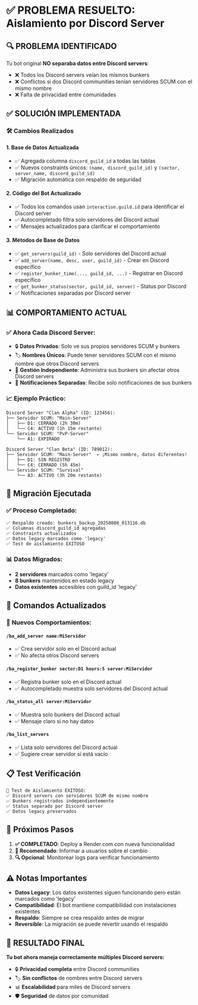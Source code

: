 # ✅ PROBLEMA RESUELTO: Aislamiento por Discord Server

## 🔍 **PROBLEMA IDENTIFICADO**

Tu bot original **NO separaba datos entre Discord servers**:
- ❌ Todos los Discord servers veían los mismos bunkers
- ❌ Conflictos si dos Discord communities tenían servidores SCUM con el mismo nombre
- ❌ Falta de privacidad entre comunidades

## ✅ **SOLUCIÓN IMPLEMENTADA**

### 🛠️ **Cambios Realizados**

#### 1. **Base de Datos Actualizada**
- ✅ Agregada columna `discord_guild_id` a todas las tablas
- ✅ Nuevos constraints únicos: `(name, discord_guild_id)` y `(sector, server_name, discord_guild_id)`
- ✅ Migración automática con respaldo de seguridad

#### 2. **Código del Bot Actualizado**
- ✅ Todos los comandos usan `interaction.guild.id` para identificar el Discord server
- ✅ Autocompletado filtra solo servidores del Discord actual
- ✅ Mensajes actualizados para clarificar el comportamiento

#### 3. **Métodos de Base de Datos**
- ✅ `get_servers(guild_id)` - Solo servidores del Discord actual
- ✅ `add_server(name, desc, user, guild_id)` - Crear en Discord específico
- ✅ `register_bunker_time(..., guild_id, ...)` - Registrar en Discord específico
- ✅ `get_bunker_status(sector, guild_id, server)` - Status por Discord
- ✅ Notificaciones separadas por Discord server

## 📊 **COMPORTAMIENTO ACTUAL**

### ✅ **Ahora Cada Discord Server:**
- 🔒 **Datos Privados**: Solo ve sus propios servidores SCUM y bunkers
- 🏷️ **Nombres Únicos**: Puede tener servidores SCUM con el mismo nombre que otros Discord servers
- 📝 **Gestión Independiente**: Administra sus bunkers sin afectar otros Discord servers
- 🔔 **Notificaciones Separadas**: Recibe solo notificaciones de sus bunkers

### 📈 **Ejemplo Práctico:**

```
Discord Server "Clan Alpha" (ID: 123456):
├── Servidor SCUM: "Main-Server"
│   ├── D1: CERRADO (2h 30m)
│   └── C4: ACTIVO (1h 15m restante)
└── Servidor SCUM: "PvP-Server"
    └── A1: EXPIRADO

Discord Server "Clan Beta" (ID: 789012):
├── Servidor SCUM: "Main-Server"  ← ¡Mismo nombre, datos diferentes!
│   ├── D1: SIN REGISTRO
│   └── C4: CERRADO (5h 45m)
└── Servidor SCUM: "Survival"
    └── A3: ACTIVO (3h 20m restante)
```

## 🔧 **Migración Ejecutada**

### ✅ **Proceso Completado:**
```
✅ Respaldo creado: bunkers_backup_20250808_013116.db
✅ Columnas discord_guild_id agregadas
✅ Constraints actualizados
✅ Datos legacy marcados como 'legacy'
✅ Test de aislamiento EXITOSO
```

### 📊 **Datos Migrados:**
- **2 servidores** marcados como 'legacy'
- **8 bunkers** mantenidos en estado legacy
- **Datos existentes** accesibles con guild_id 'legacy'

## 🚀 **Comandos Actualizados**

### 📝 **Nuevos Comportamientos:**

#### `/ba_add_server name:MiServidor`
- ✅ Crea servidor solo en el Discord actual
- ✅ No afecta otros Discord servers

#### `/ba_register_bunker sector:D1 hours:5 server:MiServidor`
- ✅ Registra bunker solo en el Discord actual
- ✅ Autocompletado muestra solo servidores del Discord actual

#### `/ba_status_all server:MiServidor`
- ✅ Muestra solo bunkers del Discord actual
- ✅ Mensaje claro si no hay datos

#### `/ba_list_servers`
- ✅ Lista solo servidores del Discord actual
- ✅ Sugiere crear servidor si está vacío

## 📋 **Test Verificación**

```
🧪 Test de Aislamiento EXITOSO:
✅ Discord servers con servidores SCUM de mismo nombre
✅ Bunkers registrados independientemente
✅ Status separado por Discord server
✅ Datos legacy preservados
```

## 🔄 **Próximos Pasos**

1. **✅ COMPLETADO**: Deploy a Render.com con nueva funcionalidad
2. **📝 Recomendado**: Informar a usuarios sobre el cambio
3. **🔍 Opcional**: Monitorear logs para verificar funcionamiento

## ⚠️ **Notas Importantes**

- **Datos Legacy**: Los datos existentes siguen funcionando pero están marcados como 'legacy'
- **Compatibilidad**: El bot mantiene compatibilidad con instalaciones existentes
- **Respaldo**: Siempre se crea respaldo antes de migrar
- **Reversible**: La migración se puede revertir usando el respaldo

## 🎉 **RESULTADO FINAL**

**Tu bot ahora maneja correctamente múltiples Discord servers:**
- 🔒 **Privacidad completa** entre Discord communities
- 🏷️ **Sin conflictos** de nombres entre Discord servers  
- 📊 **Escalabilidad** para miles de Discord servers
- 🛡️ **Seguridad** de datos por comunidad
